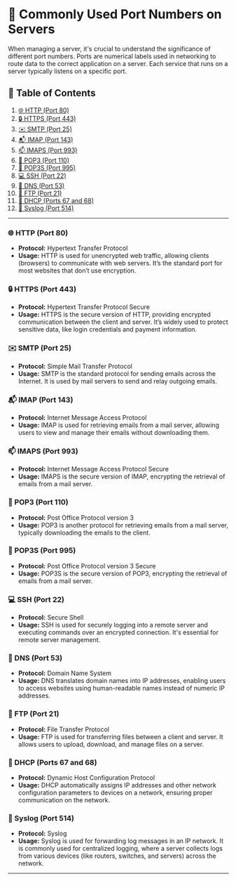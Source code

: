 # 📘 Commonly Used Port Numbers on Servers

When managing a server, it's crucial to understand the significance of different port numbers. Ports are numerical labels used in networking to route data to the correct application on a server. Each service that runs on a server typically listens on a specific port.

## 📑 Table of Contents

1. [🌐 HTTP (Port 80)](#http-port-80)
2. [🔒 HTTPS (Port 443)](#https-port-443)
3. [✉️ SMTP (Port 25)](#smtp-port-25)
4. [📬 IMAP (Port 143)](#imap-port-143)
5. [📫 IMAPS (Port 993)](#imaps-port-993)
6. [📩 POP3 (Port 110)](#pop3-port-110)
7. [📧 POP3S (Port 995)](#pop3s-port-995)
8. [💻 SSH (Port 22)](#ssh-port-22)
9. [📡 DNS (Port 53)](#dns-port-53)
10. [🔄 FTP (Port 21)](#ftp-port-21)
11. [📶 DHCP (Ports 67 and 68)](#dhcp-ports-67-and-68)
12. [📝 Syslog (Port 514)](#syslog-port-514)

---

### 🌐 HTTP (Port 80)

- **Protocol:** Hypertext Transfer Protocol
- **Usage:** HTTP is used for unencrypted web traffic, allowing clients (browsers) to communicate with web servers. It’s the standard port for most websites that don’t use encryption.

### 🔒 HTTPS (Port 443)

- **Protocol:** Hypertext Transfer Protocol Secure
- **Usage:** HTTPS is the secure version of HTTP, providing encrypted communication between the client and server. It’s widely used to protect sensitive data, like login credentials and payment information.

### ✉️ SMTP (Port 25)

- **Protocol:** Simple Mail Transfer Protocol
- **Usage:** SMTP is the standard protocol for sending emails across the Internet. It is used by mail servers to send and relay outgoing emails.

### 📬 IMAP (Port 143)

- **Protocol:** Internet Message Access Protocol
- **Usage:** IMAP is used for retrieving emails from a mail server, allowing users to view and manage their emails without downloading them.

### 📫 IMAPS (Port 993)

- **Protocol:** Internet Message Access Protocol Secure
- **Usage:** IMAPS is the secure version of IMAP, encrypting the retrieval of emails from a mail server.

### 📩 POP3 (Port 110)

- **Protocol:** Post Office Protocol version 3
- **Usage:** POP3 is another protocol for retrieving emails from a mail server, typically downloading the emails to the client.

### 📧 POP3S (Port 995)

- **Protocol:** Post Office Protocol version 3 Secure
- **Usage:** POP3S is the secure version of POP3, encrypting the retrieval of emails from a mail server.

### 💻 SSH (Port 22)

- **Protocol:** Secure Shell
- **Usage:** SSH is used for securely logging into a remote server and executing commands over an encrypted connection. It's essential for remote server management.

### 📡 DNS (Port 53)

- **Protocol:** Domain Name System
- **Usage:** DNS translates domain names into IP addresses, enabling users to access websites using human-readable names instead of numeric IP addresses.

### 🔄 FTP (Port 21)

- **Protocol:** File Transfer Protocol
- **Usage:** FTP is used for transferring files between a client and server. It allows users to upload, download, and manage files on a server.

### 📶 DHCP (Ports 67 and 68)

- **Protocol:** Dynamic Host Configuration Protocol
- **Usage:** DHCP automatically assigns IP addresses and other network configuration parameters to devices on a network, ensuring proper communication on the network.

### 📝 Syslog (Port 514)

- **Protocol:** Syslog
- **Usage:** Syslog is used for forwarding log messages in an IP network. It is commonly used for centralized logging, where a server collects logs from various devices (like routers, switches, and servers) across the network.

---

